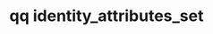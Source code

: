 ---
category: identity
command: identity_attributes_set
optional_options:
- alternate: []
  help: The home directory for the identity.
  name: --home-directory
  required: true
permalink: /qq-cli-command-guide/identity/identity_attributes_set.html
positional_options:
- help: A name or a SID, optionally qualified with a domain prefix (e.g "local:name",
    "world:Everyone", "ldap_user:name", "ldap_group:name", or "ad:name") or an ID
    type (e.g. "uid:1001", "gid:2001", "auth_id:513", "SID:{{site.everyoneGroupSID}}").
  name: identifier
  required: true
sidebar: qq_cli_command_reference_sidebar
summary: This section explains how to use the <code>qq identity_attributes_set</code>
  command.
synopsis: Set attributes related to the given identity.
title: qq identity_attributes_set
usage: qq identity_attributes_set [-h] --home-directory HOME_DIRECTORY identifier
zendesk_source: qq CLI Command Guide

---